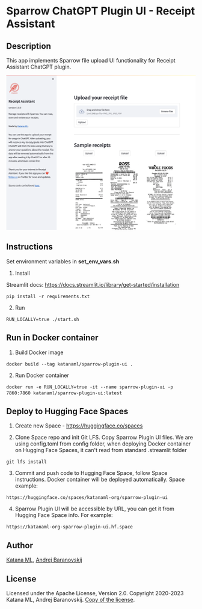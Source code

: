 # Sparrow ChatGPT Plugin UI - Receipt Assistant

## Description

This app implements Sparrow file upload UI functionality for Receipt Assistant ChatGPT plugin.

![Inference Results](https://github.com/katanaml/sparrow-chatgpt-plugin/blob/main/sparrow-plugin-ui/assets/chatgpt_plugin_ui.png)

## Instructions

Set environment variables in **set_env_vars.sh**

1. Install

Streamlit docs:
https://docs.streamlit.io/library/get-started/installation

```
pip install -r requirements.txt
```

2. Run

```
RUN_LOCALLY=true ./start.sh
```

## Run in Docker container

1. Build Docker image

```
docker build --tag katanaml/sparrow-plugin-ui .
```

2. Run Docker container

```
docker run -e RUN_LOCALLY=true -it --name sparrow-plugin-ui -p 7860:7860 katanaml/sparrow-plugin-ui:latest
```

## Deploy to Hugging Face Spaces

1. Create new Space - https://huggingface.co/spaces

2. Clone Space repo and init Git LFS. Copy Sparrow Plugin UI files. We are using config.toml from config folder, when deploying Docker container on Hugging Face Spaces, it can't read from standard .streamlit folder

```
git lfs install
```

3. Commit and push code to Hugging Face Space, follow Space instructions. Docker container will be deployed automatically. Space example:

```
https://huggingface.co/spaces/katanaml-org/sparrow-plugin-ui
```

4. Sparrow Plugin UI will be accessible by URL, you can get it from Hugging Face Space info. For example:

```
https://katanaml-org-sparrow-plugin-ui.hf.space
```

## Author

[Katana ML](https://katanaml.io), [Andrej Baranovskij](https://github.com/abaranovskis-redsamurai)

## License

Licensed under the Apache License, Version 2.0. Copyright 2020-2023 Katana ML, Andrej Baranovskij. [Copy of the license](https://github.com/katanaml/sparrow-chatgpt-plugin/blob/main/LICENSE).
